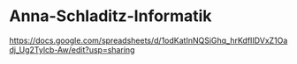 # Anna-Schladitz-Informatik
https://docs.google.com/spreadsheets/d/1odKatInNQSiGhq_hrKdfIIDVxZ1Oadj_Ug2Tylcb-Aw/edit?usp=sharing
